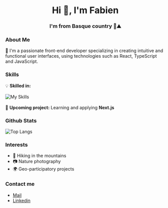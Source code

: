 <h1 align="center">Hi 👋, I'm Fabien</h1>
<h3 align="center">I'm from Basque country 🌳⛰️</h3>

### About Me

🎨 I'm a passionate front-end developer specializing in creating intuitive and functional user interfaces, using technologies such as React, TypeScript and JavaScript.

### Skills

💡 **Skilled in:** <br/>
<br/>
![My Skills](https://skillicons.dev/icons?i=react,js,ts,sass,tailwind,nodejs,git,github,figma&theme=dark)<br/>
<br/>
🚀 **Upcoming project:** Learning and applying **Next.js**

### Github Stats

![Top Langs](https://github-readme-stats.vercel.app/api/top-langs/?username=fabiendevfront&layout=compact&theme=react&count_private=true&hide_border=true)

### Interests

* 🌄 Hiking in the mountains
* 📷 Nature photography
* 🌍 Geo-participatory projects

### Contact me

* [Mail](mailto:fabiendevfront@gmail.com)
* [Linkedin](https://www.linkedin.com/in/fabien-ducousso/)



